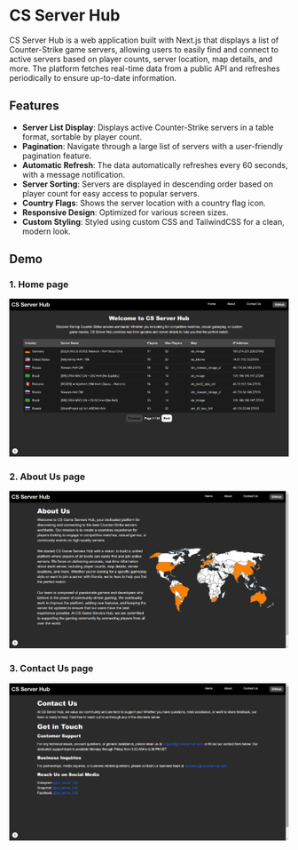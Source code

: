 # CS Server Hub

CS Server Hub is a web application built with Next.js that displays a list of Counter-Strike game servers, allowing users to easily find and connect to active servers based on player counts, server location, map details, and more. The platform fetches real-time data from a public API and refreshes periodically to ensure up-to-date information.

## Features

- **Server List Display**: Displays active Counter-Strike servers in a table format, sortable by player count.
- **Pagination**: Navigate through a large list of servers with a user-friendly pagination feature.
- **Automatic Refresh**: The data automatically refreshes every 60 seconds, with a message notification.
- **Server Sorting**: Servers are displayed in descending order based on player count for easy access to popular servers.
- **Country Flags**: Shows the server location with a country flag icon.
- **Responsive Design**: Optimized for various screen sizes.
- **Custom Styling**: Styled using custom CSS and TailwindCSS for a clean, modern look.

## Demo

### 1. Home page
![Homepage of CS Server Hub](./img/homepage.png)

### 2. About Us page
![Homepage of CS Server Hub](./img/aboutuspage.png)

### 3. Contact Us page
![Homepage of CS Server Hub](./img/contactuspage.png)
